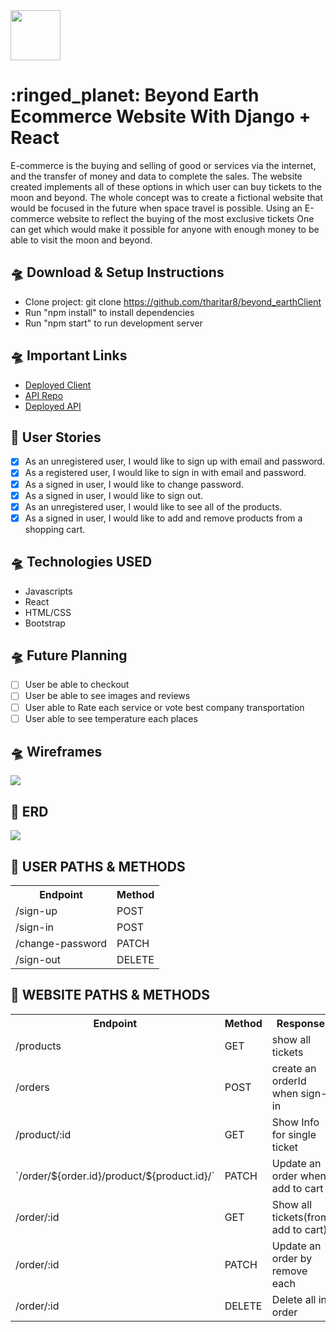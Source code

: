 <img src="https://i.imgur.com/T63cfTh.png" width="80" height="80" />
<h1> :ringed_planet:   Beyond Earth Ecommerce Website With Django + React</h1>

   E-commerce is the buying and selling of good or services via the internet, 
and the transfer of money and data to complete the sales. 
The website created implements all of these options in which user can buy tickets to the moon and beyond. 
The whole concept was to create a fictional website that would be focused in the future when space travel is possible. 
Using an E-commerce website to reflect the buying of the most exclusive tickets
One can get which would make it possible for anyone with enough money to be able to visit the moon and beyond. 

## :flying_saucer: Download & Setup Instructions
- Clone project: git clone https://github.com/tharitar8/beyond_earthClient
- Run "npm install" to install dependencies
- Run "npm start" to run development server

## :flying_saucer: Important Links
- <a href="https://tharitar8.github.io/beyond_earthClient/">Deployed Client </a>
- <a href="https://github.com/tharitar8/beyond_earthAPI">API Repo </a>
- <a href="https://earthpluto.herokuapp.com/"> Deployed API </a>

## :rocket: User Stories
- [x] As an unregistered user, I would like to sign up with email and password.
- [x] As a registered user, I would like to sign in with email and password.
- [x] As a signed in user, I would like to change password.
- [x] As a signed in user, I would like to sign out.
- [x] As an unregistered user, I would like to see all of the products.
- [x] As a signed in user, I would like to add and remove products from a shopping cart.

## :flying_saucer: Technologies USED
- Javascripts
- React
- HTML/CSS
- Bootstrap

## :flying_saucer: Future Planning
- [ ] User be able to checkout
- [ ] User be able to see images and reviews
- [ ] User able to Rate each service or vote best company transportation
- [ ] User able to see temperature each places

## :flying_saucer: Wireframes

<img src="https://i.imgur.com/EKZACOj.png" />

## :rocket: ERD

<img src="https://i.imgur.com/lSrYWeV.jpg" />

## :rocket: USER PATHS & METHODS
<table>
  <tr>
    <th>Endpoint</th>
    <th>Method</th>
  </tr>
  <tr>
    <td>/sign-up</td>
    <td>POST</td>
  </tr>
  <tr>
    <td>/sign-in</td>
    <td>POST</td>
  </tr>
  <tr>
    <td>/change-password</td>
    <td>PATCH</td>
  </tr>
  <tr>
    <td>/sign-out</td>
    <td>DELETE</td>
  </tr>
</table>

## :rocket: WEBSITE PATHS & METHODS
<table>
  <tr>
    <th>Endpoint</th>
    <th>Method</th>
    <th>Response</th>
  </tr>
  <tr>
    <td>/products</td>
    <td>GET</td>
    <td>show all tickets</td>
  </tr>
  <tr>
    <td>/orders</td>
    <td>POST</td>
    <td>create an orderId when sign-in</td>
  </tr>
  <tr>
    <td>/product/:id</td>
    <td>GET</td>
    <td>Show Info for single ticket</td>
  </tr>
  <tr>
    <td> `/order/${order.id}/product/${product.id}/`</td>
    <td>PATCH</td>
    <td>Update an order when add to cart</td>
  </tr>
  <tr>
    <td> /order/:id</td>
    <td>GET</td>
    <td>Show all tickets(from add to cart)</td>
  </tr>
   <tr>
    <td> /order/:id</td>
    <td>PATCH</td>
    <td>Update an order by remove each</td>
  </tr>
  <tr>
    <td> /order/:id</td>
    <td>DELETE</td>
    <td>Delete all in order</td>
  </tr>
</table>



